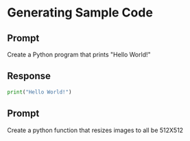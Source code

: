 # Generating Sample Code

## Prompt

Create a Python program that prints "Hello World!"

## Response

```python
print("Hello World!")
```

## Prompt

Create a python function that resizes images to all be 512X512